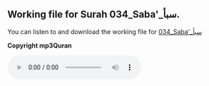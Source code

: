 
## Working file for Surah 034_Saba'_سبأ.

You can listen to and download the working file for [034_Saba'_سبأ](https://server13.mp3quran.net/husr/034.mp3)

**Copyright mp3Quran**

<audio controls src="https://server13.mp3quran.net/husr/034.mp3"></audio>

